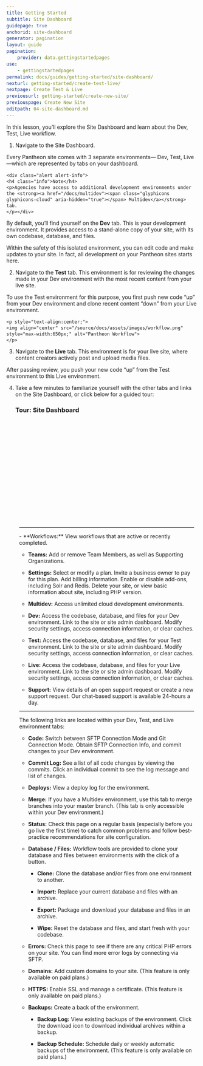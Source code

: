 ```yaml
---
title: Getting Started
subtitle: Site Dashboard
guidepage: true
anchorid: site-dashboard
generator: pagination
layout: guide
pagination:
    provider: data.gettingstartedpages
use:
    - gettingstartedpages
permalink: docs/guides/getting-started/site-dashboard/
nexturl: getting-started/create-test-live/
nextpage: Create Test & Live
previousurl: getting-started/create-new-site/
previouspage: Create New Site
editpath: 04-site-dashboard.md
---
```


In this lesson, you’ll explore the Site Dashboard and learn about the Dev, Test, Live workflow.

1. Navigate to the Site Dashboard.

  Every Pantheon site comes with 3 separate environments— Dev, Test, Live—which are represented by tabs on your dashboard.

    <div class="alert alert-info">
    <h4 class="info">Note</h4>
    <p>Agencies have access to additional development environments under the <strong><a href="/docs/multidev"><span class="glyphicons glyphicons-cloud" aria-hidden="true"></span> Multidev</a></strong> tab.
    </p></div>

  By default, you’ll find yourself on the **<span class="glyphicons glyphicons-wrench" aria-hidden="true"></span> Dev** tab. This is your development environment. It provides access to a stand-alone copy of your site, with its own codebase, database, and files.

  Within the safety of this isolated environment, you can edit code and make updates to your site. In fact, all development on your Pantheon sites starts here.

2. Navigate to the **<span class="glyphicons glyphicons-equalizer" aria-hidden="true"></span> Test** tab. This environment is for reviewing the changes made in your Dev environment with the most recent content from your live site.

  To use the Test environment for this purpose, you first push new code “up” from your Dev environment and clone recent content “down” from your Live environment.

    <p style="text-align:center;">
    <img align="center" src="/source/docs/assets/images/workflow.png" style="max-width:650px;" alt="Pantheon Workflow">
    </p>

3. Navigate to the **<span class="glyphicons glyphicons-cardio" aria-hidden="true"></span> Live** tab. This environment is for your live site, where content creators actively post and upload media files.

  After passing review, you push your new code “up” from the Test environment to this Live environment.

4. Take a few minutes to familiarize yourself with the other tabs and links on the Site Dashboard, or click below for a guided tour:

    <div class="panel panel-video panel-guide" id="accordion">
      <div class="panel-heading panel-video-heading">
        <a class="accordion-toggle panel-video-title collapsed" data-toggle="collapse" data-parent="#accordion" data-proofer-ignore data-target="#site-dashboard-tour"><h3 class="panel-title panel-video-title" style="cursor:pointer;">Tour: Site Dashboard</h3></a>
      </div>
      <div id="site-dashboard-tour" class="collapse" style="padding:10px;">
        <script src="//fast.wistia.com/embed/medias/pb8s59wuij.jsonp" async></script><script src="//fast.wistia.com/assets/external/E-v1.js" async></script><div class="wistia_responsive_padding" style="padding:56.25% 0 0 0;position:relative;"><div class="wistia_responsive_wrapper" style="height:100%;left:0;position:absolute;top:0;width:100%;"><div class="wistia_embed wistia_async_pb8s59wuij videoFoam=true" style="height:100%;width:100%">&nbsp;</div></div></div>
      <hr>
      <div markdown="1">- **Workflows:** View workflows that are active or recently completed.

      - **<span class="glyphicons glyphicons-group" aria-hidden="true"></span> Teams:** Add or remove Team Members, as well as Supporting Organizations.

      - **<span class="glyphicons glyphicons-cogwheel" aria-hidden="true"></span> Settings:** Select or modify a plan. Invite a business owner to pay for this plan. Add billing information. Enable or disable add-ons, including Solr and Redis. Delete your site, or view basic information about site, including PHP version.

      - **<span class="glyphicons glyphicons-cloud" aria-hidden="true"></span> Multidev:** Access unlimited cloud development environments.

      - **<span class="glyphicons glyphicons-wrench" aria-hidden="true"></span> Dev:** Access the codebase, database, and files for your Dev environment. Link to the site or site admin dashboard. Modify security settings, access connection information, or clear caches.

      - **<span class="glyphicons glyphicons-equalizer" aria-hidden="true"></span> Test:** Access the codebase, database, and files for your Test environment. Link to the site or site admin dashboard. Modify security settings, access connection information, or clear caches.

      - **<span class="glyphicons glyphicons-cardio" aria-hidden="true"></span> Live:** Access the codebase, database, and files for your Live environment. Link to the site or site admin dashboard. Modify security settings, access connection information, or clear caches.

      - **<span class="glyphicons glyphicons-flag" aria-hidden="true"></span> Support:**  View details of an open support request or create a new support request. Our chat-based support is available 24-hours a day.
    <hr>
     The following links are located within your Dev, Test, and Live environment tabs:

      - **<span class="glyphicons glyphicons-embed-close" aria-hidden="true"></span> Code:** Switch between SFTP Connection Mode and Git Connection Mode. Obtain SFTP Connection Info, and commit changes to your Dev environment.
      
      - **Commit Log:** See a list of all code changes by viewing the commits. Click an individual commit to see the log message and list of changes.
      
      - **<span class="glyphicons glyphicons-refresh" aria-hidden="true"></span> Deploys:** View a deploy log for the environment.
      
      - **<span class="glyphicons glyphicons-git-branch" aria-hidden="true"></span> Merge:** If you have a Multidev environment, use this tab to merge branches into your master branch. (This tab is only accessible within your Dev environment.)
      
      - **<span class="glyphicons glyphicons-info-sign" aria-hidden="true"></span> Status:** Check this page on a regular basis (especially before you go live the first time) to catch common problems and follow best-practice recommendations for site configuration.
      
      - **<span class="glyphicons glyphicons-server" aria-hidden="true"></span> Database / Files:** Workflow tools are provided to clone your database and files between environments with the click of a button.
      
        - **Clone:** Clone the database and/or files from one environment to another.
      
        - **Import:** Replace your current database and files with an archive.
      
        - **Export:** Package and download your database and files in an archive.
      
        - **Wipe:** Reset the database and files, and start fresh with your codebase.
      
      - **<span class="glyphicons glyphicons-warning-sign" aria-hidden="true"></span> Errors:** Check this page to see if there are any critical PHP errors on your site. You can find more error logs by connecting via SFTP.
      
      - **<span class="glyphicons glyphicons-home" aria-hidden="true"></span> Domains:** Add custom domains to your site. (This feature is only available on paid plans.)
      
      - **<span class="glyphicons glyphicons-lock" aria-hidden="true"></span> HTTPS:** Enable SSL and manage a certificate. (This feature is only available on paid plans.)
      
      - **<span class="glyphicons glyphicons-cloud-upload" aria-hidden="true"></span> Backups:** Create a back of the environment.
      
        - **Backup Log:** View existing backups of the environment. Click the <span class="glyphicons glyphicons-download-alt" aria-hidden="true"></span> download icon to download individual archives within a backup.
        
        - **Backup Schedule:** Schedule daily or weekly automatic backups of the environment. (This feature is only available on paid plans.)
      </div>
    </div>
  </div>
